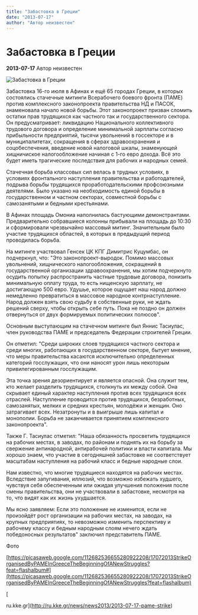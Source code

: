 ```yaml
---
title: "Забастовка в Греции"
date: "2013-07-17"
author: "Автор неизвестен"
---
```


# Забастовка в Греции

**2013-07-17** Автор неизвестен

![Забастовка в Греции](https://lh5.googleusercontent.com/-gaMKBWsEk1s/UeZA3vdcpxI/AAAAAAAADH4/cw0rAqQ5Egw/s800/pame-apergia-29_0.jpg)

Забастовка 16-го июля в Афинах и ещё 65 городах Греции, в которых состоялись стачечные митинги Всерабочего боевого фронта (ПАМЕ) против комплексного законопроекта правительства НД и ПАСОК, знаменовала начало новой борьбы. Этот законопроект призван сломить остатки прав трудящихся как частного так и государственного сектора. Он предусматривает: ликвидацию Национального коллективного трудового договора и определение минимальной зарплаты согласно прибыльности предприятий, тысячи увольнений в госсекторе и в муниципалитетах, сокращения в сферах здравоохранения и соцобеспечения, введение новой налоговой шкалы, знаменующей хищничиское налогообложение начиная с 1-го евро дохода. Всё это будет иметь трагические последствия для рабочих и народных семей.

Стачечная борьба классовых сил велась в трудных условиях, в условиях фронтального наступления правительства и работодателей, подрыва борьбы трудящихся проработодательскими профсоюзными деятелями. Было указано на необходимость единой борьбы в государственном и частном секторах, совместной борьбы с самозанятыми и бедными крестьянами.

В Афинах площадь Омониа наполнилась бастующими демонстрантами. Предварительно собравшиеся колонны прибывали на площадь до 10:30 и сформировали чрезвычайно массовый митинг. Значительным было участие трудящихся областей, в которых в предыдущий период проводилась борьба.

На митинге участвовал Генсек ЦК КПГ Димитрис Куцумбас, он подчеркнул, что: "Это законопроект-выродок. Помимо массовых увольнений, хищнического налогообложения, сокращений в государственной организации здравоохранения, мы хотим подчеркнуто осудить попытку распространить частные трудовые договора, понизить минимальную оплату труда, то есть нищенскую зарплату, не достигающую 500 евро. Удушье, которое ощущает наш народ должно немедленно превратиться в массовое народное контрнаступление. Народ должен взять свою судьбу в собственные руки, не ждать решений сверху, чтобы открыть себе путь. Пока не поздно он должен отвернуться от двух формируемых политических полюсов".

Основным выступающим на стачечном митинге был Яннис Тасиулас, член руководства ПАМЕ и председатель Федерации строителей Греции.

Он отметил: "Среди широких слоев трудящихся частного сектора и среди многих, работающих в государственном секторе, бытует мнение, что меры правительства касаются исключительно определенных категорий госслужащих, что они наносят урон лишь некоторым привилегированным госслужащим.

Эта точка зрения дезориентирует и является опасной. Она служит тем, кто желает разделить трудящихся, столкнуть их между собой. Она скрывает единый характер наступления против всех трудящихся всех отраслей. Наступление проводится против трудящихся, безработных, самозанятых, мелких и средних крестьян, молодёжи и женщин. Оно затрагивает всех. Незатронуты и в выигрыше лишь капитал и монополии. Борьба не заканчивается принятием комплексного законопроекта".

Также Г. Тасиулас отметил: "Наша обязанность просветить трудящихся на рабочих местах, в заводах, по районам и поднять их на борьбу за свержение антинародной, антирабочей политики и власти капитала. Мы хорошо знаем, что участие в сегодняшней забастовке не соответствует масштабам наступления на рабочий класс и бедные народные слои.

Нам известно, что многие трудящиеся находятся на рабочих местах. Вследствие запугивания, иллюзий, что возможно избежать худшего, чувствуя себя обеспеченным или ожидая улучшения положения после смены правительства, они не участвовали в забастовке, несмотря на то, что видят как их жизнь ухудшается.

Мы ясно заявляем: Если это положение не изменится, если не произойдёт рост организации на рабочих местах, на заводах, на крупных предприятиях, то невозможно изменить перспективу и рабочему классу и бедным народным слоям нечего ждать победоносных результатов" заключил представитель ПАМЕ.

Фото

[https://picasaweb.google.com/112682536655280922208/17072013StrikeOrganisedByPAMEInGreeceTheBeginningOfANewStruggles?feat=flashalbum#](https://picasaweb.google.com/112682536655280922208/17072013StrikeOrganisedByPAMEInGreeceTheBeginningOfANewStruggles?feat=flashalbum)

[

ru.kke.gr](http://ru.kke.gr/news/news2013/2013-07-17-pame-strike)